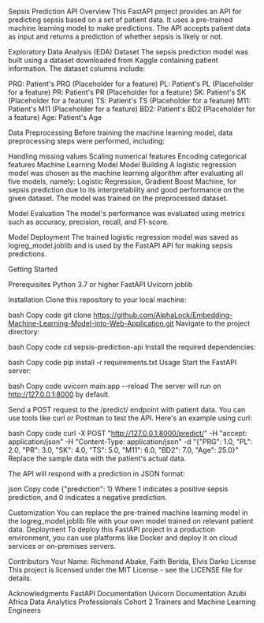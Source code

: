 Sepsis Prediction API
Overview
This FastAPI project provides an API for predicting sepsis based on a set of patient data. It uses a pre-trained machine learning model to make predictions. The API accepts patient data as input and returns a prediction of whether sepsis is likely or not.

Exploratory Data Analysis (EDA)
Dataset
The sepsis prediction model was built using a dataset downloaded from Kaggle containing patient information. The dataset columns include:

PRG: Patient's PRG (Placeholder for a feature)
PL: Patient's PL (Placeholder for a feature)
PR: Patient's PR (Placeholder for a feature)
SK: Patient's SK (Placeholder for a feature)
TS: Patient's TS (Placeholder for a feature)
M11: Patient's M11 (Placeholder for a feature)
BD2: Patient's BD2 (Placeholder for a feature)
Age: Patient's Age

Data Preprocessing
Before training the machine learning model, data preprocessing steps were performed, including:

Handling missing values
Scaling numerical features
Encoding categorical features
Machine Learning Model
Model Building
A logistic regression model was chosen as the machine learning algorithm after evaluating all five models, namely: Logistic Regression, Gradient Boost Machine, for sepsis prediction due to its interpretability and good performance on the given dataset. The model was trained on the preprocessed dataset.

Model Evaluation
The model's performance was evaluated using metrics such as accuracy, precision, recall, and F1-score. 

Model Deployment
The trained logistic regression model was saved as logreg_model.joblib and is used by the FastAPI API for making sepsis predictions.

Getting Started

Prerequisites
Python 3.7 or higher
FastAPI
Uvicorn
joblib

Installation
Clone this repository to your local machine:

bash
Copy code
git clone https://github.com/AlphaLock/Embedding-Machine-Learning-Model-into-Web-Application.git
Navigate to the project directory:

bash
Copy code
cd sepsis-prediction-api
Install the required dependencies:

bash
Copy code
pip install -r requirements.txt
Usage
Start the FastAPI server:

bash
Copy code
uvicorn main:app --reload
The server will run on http://127.0.0.1:8000 by default.

Send a POST request to the /predict/ endpoint with patient data. You can use tools like curl or Postman to test the API. Here's an example using curl:

bash
Copy code
curl -X POST "http://127.0.0.1:8000/predict/" -H "accept: application/json" -H "Content-Type: application/json" -d "{\"PRG\": 1.0, \"PL\": 2.0, \"PR\": 3.0, \"SK\": 4.0, \"TS\": 5.0, \"M11\": 6.0, \"BD2\": 7.0, \"Age\": 25.0}"
Replace the sample data with the patient's actual data.

The API will respond with a prediction in JSON format:

json
Copy code
{"prediction": 1}
Where 1 indicates a positive sepsis prediction, and 0 indicates a negative prediction.

Customization
You can replace the pre-trained machine learning model in the logreg_model.joblib file with your own model trained on relevant patient data.
Deployment
To deploy this FastAPI project in a production environment, you can use platforms like Docker and deploy it on cloud services or on-premises servers.

Contributors
Your Name: Richmond Abake, Faith Berida, Elvis Darko
License
This project is licensed under the MIT License - see the LICENSE file for details.

Acknowledgments
FastAPI Documentation
Uvicorn Documentation
Azubi Africa Data Analytics Professionals Cohort 2 Trainers and Machine Learning Engineers
